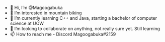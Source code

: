 - 👋 Hi, I’m @Magoogabuka
- 👀 I’m interested in mountain biking 
- 🌱 I’m currently learning C++ and Java, starting a bachelor of computer science at UOW
- 💞️ I’m looking to collaborate on anything, not really sure yet. Still learning
- 📫 How to reach me - Discord Magoogabuka#2159

<!---
Magoogabuka/Magoogabuka is a ✨ special ✨ repository because its `README.md` (this file) appears on your GitHub profile.
You can click the Preview link to take a look at your changes.
--->
